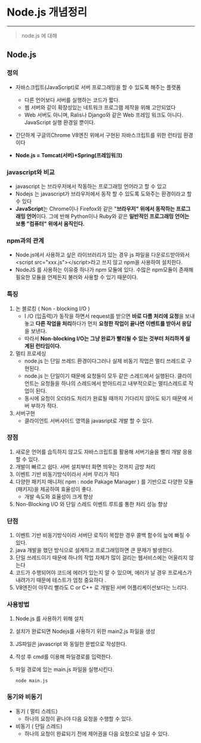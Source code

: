 # Node.js 개념정리 

---

> node.js 에 대해

## Node.js 

### 정의

- 자바스크립트(JavaScript)로 서버 프로그래밍을 할 수 있도록 해주는 플랫폼
  - 다른 언어보다 서버를 실행하는 코드가 짧다. 
  - 웹 서버와 같이 확장성있는 네트워크 프로그램 제작을 위해 고안되었다
  - Web 서버도 아니며, Ralis나 Django와 같은 Web 프레임 워크도 아니다. JavaScript 실행 환경일 뿐이다. 
  
- 간단하게 구글의Chrome V8엔진 위에서 구현된 자바스크립트를 위한 런타임 환경이다

-  **Node.js = Tomcat(서버)+Spring(프레임워크)**

### javascript와 비교

- javascript 는 브라우저에서 작동하는 프로그래밍 언어라고 할 수 있고
- Nodejs 는 javascript가 브라우저에서 동작 할 수 있도록 도와주는 환경이라고 할 수 있다
- **JavaScript**는 Chrome이나 Firefox와 같은 "**브라우저" 위에서 동작하는 프로그래밍 언어**이다. 그에 반해 Python이나 Ruby와 같은 **일반적인 프로그래밍 언어는 보통 "컴퓨터" 위에서 움직인다.**

### npm과의 관계 

-  Node.js에서 사용하고 싶은 라이브러리가 있는 경우 js 파일을 다운로드받아와서 \<script src="xxx.js">\</script>라고 쓰지 않고 npm을 사용하여 설치한다.
-  NodeJS 를 사용하는 이유중 하나가 npm 모듈에 있다. 수많은 npm모듈이 존재해 필요한 모듈을 언제든지 불러와 사용할 수 있기 때문이다. 

### 특징

1. 논 블로킹 ( Non - blocking  I/O )
   - I /O (입출력)가 동작을 하면서 request를 받으면 **바로 다름 처리에 요청**을 보내놓고 **다른 작업을 처리**하다가 먼저 **요청한 작업이 끝나면 이벤트를 받아서 응답**을 보낸다. 
   - 따라서 **Non-blocking I/O는 그냥 완료가 빨리될 수 있는 것부터 처리하게 설계된 런타임이다.**
2. 멀티 프로세싱
   - node.js 는 단일 쓰레드 환경이다그러나 실제 비동기 작업은 멀티 쓰레드로 구현된다.
   - node.js 는 단일이기 때문에 요청들이 모두 같은 스레드에서 실행된다. 클라이언트는 요청들을 하나의 스레드에서 받아드리고 내부적으로는 멀티스레드로 작업이 된다.
   - 동시에 요청이 오더라도 처리가 완료될 때까지 기다리지 않아도 되기 때문에 서버 부하가 적다.
3. 서버구현 
   - 클라이언트 서버사이드 영역을 javasript로 개발 할 수 있다.

### 장점

1. 새로운 언어를 습득하지 않고도 자바스크립트를 활용해 서버기술을 빨리 개발 응용할 수 있다.
2. 개발이 빠르고 쉽다. 서버 설치부터 화면 띄우는 것까지 금방 처리
3. 이벤트 기반 비동기방식이라서 서버 무리가 적다
4. 다양한 패키지 매니저( npm : node Pakage Manager ) 를 기반으로 다양한 모듈(패키지)을 제공하여 효율성이 좋다. 
   - 개발 속도와 효율성이 크게 향상
5. Non-Blocking I/O 와 단일 스레드 이벤트 루트를 통한 처리 성능 향상 

### 단점

1. 이벤트 기반 비동기방식이라 서버단 로직이 복잡한 경우 콜백 함수의 늪에 빠질 수 있다. 
2. java 개발을 했던 방식으로 설계하고 프로그래밍하면 큰 문제가 발생한다. 
3. 단일 쓰레드이기 때문에 하나의 작업 자체가 많이 걸리는 웹서비스에는 어울리지 않는다 
4. 코드가 수행되어야 코드에 에러가 있는지 알 수 있으며, 에러가 날 경우 프로세스가 내려가기 때문에 테스트가 엄청 중요하다 .
5. V8엔진이 아무리 빨라도 C or C++ 로 개발된 서버 어플리케이션보다는 느리다. 

### 사용방법

1. Node.js 를 사용하기 위해 설치

2. 설치가 완료되면 Nodejs를 사용하기 위한 main2.js 파일을 생성

3. JS파일은 javascript 와 동일한 문법으로 작성한다. 

4. 작성 후 cmd를 이용해 파일경로를 입력한다. 

5. 파일 경로에 있는 main.js 파일을 실행시킨다. 

   ```
   node main.js
   ```

### 동기와 비동기

- 동기 ( 멀티 스레드)
  - 하나의 요청이 끝나야 다음 요청을 수행할 수 있다. 
- 비동기 ( 단일 스레드)
  - 하나의 요청이 완료되기 전에 제어권을 다음 요청으로 넘길 수 있다. 
